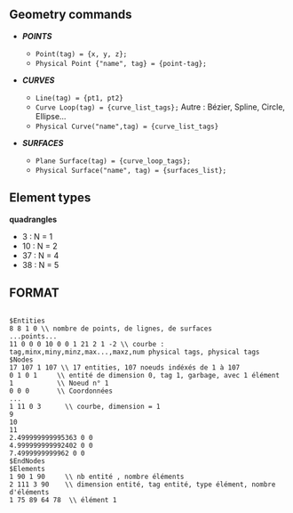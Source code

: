 ## Geometry commands
- ***POINTS***
  - `Point(tag) = {x, y, z};`
  - `Physical Point {"name", tag} = {point-tag};`
- ***CURVES***
  - `Line(tag) = {pt1, pt2}`
  - `Curve Loop(tag) = {curve_list_tags};`
  Autre : Bézier, Spline, Circle, Ellipse...
  - `Physical Curve("name",tag) = {curve_list_tags}`

- ***SURFACES***
  - `Plane Surface(tag) = {curve_loop_tags};`
  - `Physical Surface("name", tag) = {surfaces_list};`

## Element types
**quadrangles**
- 3 : N = 1
- 10 : N = 2
- 37 : N = 4
- 38 : N = 5

## FORMAT

```

$Entities
8 8 1 0 \\ nombre de points, de lignes, de surfaces
...points...
11 0 0 0 10 0 0 1 21 2 1 -2 \\ courbe : tag,minx,miny,minz,max...,maxz,num physical tags, physical tags
$Nodes
17 107 1 107 \\ 17 entities, 107 noeuds indéxés de 1 à 107
0 1 0 1     \\ entité de dimension 0, tag 1, garbage, avec 1 élément
1           \\ Noeud n° 1
0 0 0       \\ Coordonnées
...
1 11 0 3      \\ courbe, dimension = 1
9
10
11
2.499999999995363 0 0
4.999999999992402 0 0
7.4999999999962 0 0
$EndNodes
$Elements
1 90 1 90     \\ nb entité , nombre éléments
2 111 3 90    \\ dimension entité, tag entité, type élément, nombre d'éléments
1 75 89 64 78  \\ élément 1


